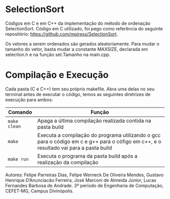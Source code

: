 # SelectionSort

Códigos em C e em C++ da implementação do método de ordenação SelectionSort.
Código em C utilizado, foi pego como referência do seguinte repositório: https://github.com/mpiress/SelectionSort.

Os vetores a serem ordenados são gerados aleatoriamente. Para mudar o tamanho do vetor, basta mudar a constante MAXSIZE, declarada em selection.h e na função set.Tamanho na main.cpp.

# Compilação e Execução
Cada pasta (C e C++) tem seu próprio makefile. Abra uma delas no seu terminal antes de executar o código, temos as seguintes diretrizes de execução para ambos:

| Comando                |  Função                                                                                                                                         |
| -----------------------| ----------------------------------------------------------------------------------------------------------------------------------------------- |
|  `make clean`          | Apaga a última compilação realizada contida na pasta build                                                                                      |
|  `make`                | Executa a compilação do programa utilizando o gcc para o código em c e g++ para o cófigo em c++, e o resultado vai para a pasta build           |
|  `make run`            | Executa o programa da pasta build após a realização da compilação                                                                               |

Autores: Felipe Parreiras Dias, Felipe Werneck De Oliveira Mendes, Gustavo Henrique D’Anunciacão Ferreira, José Marconi de Almeida Júnior, Lucas Fernandes Barbosa de Andrade.
3º período de Engenharia de Computação, CEFET-MG, Campus Divinópolis.
